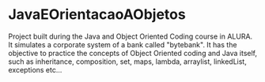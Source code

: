 # JavaEOrientacaoAObjetos
Project built during the Java and Object Oriented Coding course in ALURA. It simulates a corporate system of a bank called "bytebank". 
It has the objective to practice the concepts of Object Oriented coding and Java itself, 
such as inheritance, composition, set, maps, lambda, arraylist, linkedList, exceptions etc...
